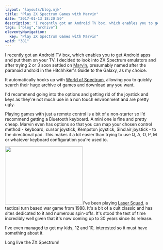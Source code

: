 ```yaml
---
layout: "layouts/blog.njk"
title: "Play ZX Spectrum Games with Marvin"
date: "2017-01-13 18:20:50"
description: "I recently got an Android TV box, which enables you to get Android apps and put them on your TV"
tags: ["blog","archive"]
eleventyNavigation:
  key: "Play ZX Spectrum Games with Marvin"
wpid: "381"
---
```

I recently got an Android TV box, which enables you to get Android apps and put them on your TV. I decided to look into ZX Spectrum emulators and after trying 2 or 3 soon settled on <a href="https://play.google.com/store/apps/details?id=cz.dejvice.rc.Marvin&amp;hl=en_GB" target="_blank">Marvin</a>, presumably named after the paranoid android in the Hitchhiker's Guide to the Galaxy, as my choice.

It automatically hooks up with <a href="http://www.worldofspectrum.org/" target="_blank">World of Spectrum</a>, allowing you to quickly search their huge archive of games and download any you want.

I'd recommend going into the options and getting rid of the joystick and keys as they're not much use in a non touch environment and are pretty ugly.

Playing games with just a remote control is a bit of a non-starter so I'd recommend getting a Bluetooth keyboard. A mini one is fine and pretty cheap. Marvin even has options so that you can map your chosen control method - keyboard, cursor joystick, Kempston joystick, Sinclair joystick - to the directional pad. This makes it a lot easier than trying to use Q, A, O, P, M or whatever keyboard configuration you're used to.

<a href="/img/2017/01/laser-squad.gif"><img class="size-full wp-image-382 alignright" src="/img/2017/01/laser-squad.gif" alt="" width="256" height="192" /></a>I've been playing <a href="http://www.worldofspectrum.org/infoseekid.cgi?id=0002813" target="_blank">Laser Squad</a>, a tactical turn based war game from 1988. It's a bit of a cult classic and has sites dedicated to it and numerous spin-offs. It's stood the test of time incredibly well given that it's now coming up to 30 years since its release.

I've even managed to get my kids, 12 and 10, interested so it must have something about it.

Long live the ZX Spectrum!